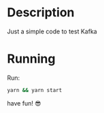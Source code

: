 # Description
Just a simple code to test Kafka

# Running
Run:
```bash 
yarn && yarn start
```

have fun! 😎